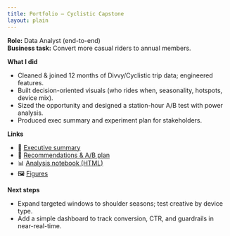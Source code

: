 ```yaml
---
title: Portfolio — Cyclistic Capstone
layout: plain
---
```


**Role:** Data Analyst (end-to-end)  
**Business task:** Convert more casual riders to annual members.

**What I did**
- Cleaned & joined 12 months of Divvy/Cyclistic trip data; engineered features.
- Built decision-oriented visuals (who rides when, seasonality, hotspots, device mix).
- Sized the opportunity and designed a station-hour A/B test with power analysis.
- Produced exec summary and experiment plan for stakeholders.

**Links**
- 📄 [Executive summary](./executive_summary.md)
- 🧪 [Recommendations & A/B plan](./recommendations_and_experiment.md)
- 📊 [Analysis notebook (HTML)](./01_prepare_process_analyze_clean.html)
- 🖼️ [Figures](./index.md#figures)

**Next steps**
- Expand targeted windows to shoulder seasons; test creative by device type.
- Add a simple dashboard to track conversion, CTR, and guardrails in near-real-time.

